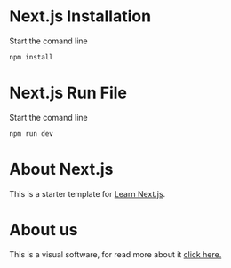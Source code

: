 # Next.js Installation

Start the comand line
```sh
npm install
```

# Next.js Run File

Start the comand line
```sh
npm run dev
```

# About Next.js

This is a starter template for [Learn Next.js](https://nextjs.org/learn).

# About us

This is a visual software, for read more about it [click here.](https://docs.google.com/presentation/d/157JooQnbWfrww5vXJZSsTSjcRJhfn_jDr9xlA8Kccy4/edit?usp=sharing) 
